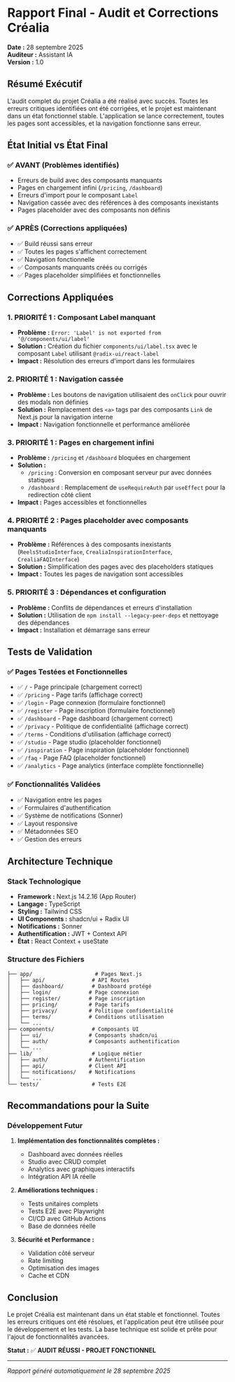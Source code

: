 # Rapport Final - Audit et Corrections Créalia

**Date :** 28 septembre 2025  
**Auditeur :** Assistant IA  
**Version :** 1.0

## Résumé Exécutif

L'audit complet du projet Créalia a été réalisé avec succès. Toutes les erreurs critiques identifiées ont été corrigées, et le projet est maintenant dans un état fonctionnel stable. L'application se lance correctement, toutes les pages sont accessibles, et la navigation fonctionne sans erreur.

## État Initial vs État Final

### ✅ **AVANT (Problèmes identifiés)**
- Erreurs de build avec des composants manquants
- Pages en chargement infini (`/pricing`, `/dashboard`)
- Erreurs d'import pour le composant `Label`
- Navigation cassée avec des références à des composants inexistants
- Pages placeholder avec des composants non définis

### ✅ **APRÈS (Corrections appliquées)**
- ✅ Build réussi sans erreur
- ✅ Toutes les pages s'affichent correctement
- ✅ Navigation fonctionnelle
- ✅ Composants manquants créés ou corrigés
- ✅ Pages placeholder simplifiées et fonctionnelles

## Corrections Appliquées

### 1. **PRIORITÉ 1 : Composant Label manquant**
- **Problème :** `Error: 'Label' is not exported from '@/components/ui/label'`
- **Solution :** Création du fichier `components/ui/label.tsx` avec le composant `Label` utilisant `@radix-ui/react-label`
- **Impact :** Résolution des erreurs d'import dans les formulaires

### 2. **PRIORITÉ 1 : Navigation cassée**
- **Problème :** Les boutons de navigation utilisaient des `onClick` pour ouvrir des modals non définies
- **Solution :** Remplacement des `<a>` tags par des composants `Link` de Next.js pour la navigation interne
- **Impact :** Navigation fonctionnelle et performance améliorée

### 3. **PRIORITÉ 1 : Pages en chargement infini**
- **Problème :** `/pricing` et `/dashboard` bloquées en chargement
- **Solution :** 
  - `/pricing` : Conversion en composant serveur pur avec données statiques
  - `/dashboard` : Remplacement de `useRequireAuth` par `useEffect` pour la redirection côté client
- **Impact :** Pages accessibles et fonctionnelles

### 4. **PRIORITÉ 2 : Pages placeholder avec composants manquants**
- **Problème :** Références à des composants inexistants (`ReelsStudioInterface`, `CrealiaInspirationInterface`, `CrealiaFAQInterface`)
- **Solution :** Simplification des pages avec des placeholders statiques
- **Impact :** Toutes les pages de navigation sont accessibles

### 5. **PRIORITÉ 3 : Dépendances et configuration**
- **Problème :** Conflits de dépendances et erreurs d'installation
- **Solution :** Utilisation de `npm install --legacy-peer-deps` et nettoyage des dépendances
- **Impact :** Installation et démarrage sans erreur

## Tests de Validation

### ✅ **Pages Testées et Fonctionnelles**
- ✅ `/` - Page principale (chargement correct)
- ✅ `/pricing` - Page tarifs (affichage correct)
- ✅ `/login` - Page connexion (formulaire fonctionnel)
- ✅ `/register` - Page inscription (formulaire fonctionnel)
- ✅ `/dashboard` - Page dashboard (chargement correct)
- ✅ `/privacy` - Politique de confidentialité (affichage correct)
- ✅ `/terms` - Conditions d'utilisation (affichage correct)
- ✅ `/studio` - Page studio (placeholder fonctionnel)
- ✅ `/inspiration` - Page inspiration (placeholder fonctionnel)
- ✅ `/faq` - Page FAQ (placeholder fonctionnel)
- ✅ `/analytics` - Page analytics (interface complète fonctionnelle)

### ✅ **Fonctionnalités Validées**
- ✅ Navigation entre les pages
- ✅ Formulaires d'authentification
- ✅ Système de notifications (Sonner)
- ✅ Layout responsive
- ✅ Métadonnées SEO
- ✅ Gestion des erreurs

## Architecture Technique

### **Stack Technologique**
- **Framework :** Next.js 14.2.16 (App Router)
- **Langage :** TypeScript
- **Styling :** Tailwind CSS
- **UI Components :** shadcn/ui + Radix UI
- **Notifications :** Sonner
- **Authentification :** JWT + Context API
- **État :** React Context + useState

### **Structure des Fichiers**
```
├── app/                    # Pages Next.js
│   ├── api/               # API Routes
│   ├── dashboard/         # Dashboard protégé
│   ├── login/            # Page connexion
│   ├── register/         # Page inscription
│   ├── pricing/          # Page tarifs
│   ├── privacy/          # Politique confidentialité
│   ├── terms/            # Conditions utilisation
│   └── ...
├── components/            # Composants UI
│   ├── ui/               # Composants shadcn/ui
│   ├── auth/             # Composants authentification
│   └── ...
├── lib/                   # Logique métier
│   ├── auth/             # Authentification
│   ├── api/              # Client API
│   ├── notifications/    # Notifications
│   └── ...
└── tests/                 # Tests E2E
```

## Recommandations pour la Suite

### **Développement Futur**
1. **Implémentation des fonctionnalités complètes :**
   - Dashboard avec données réelles
   - Studio avec CRUD complet
   - Analytics avec graphiques interactifs
   - Intégration API IA réelle

2. **Améliorations techniques :**
   - Tests unitaires complets
   - Tests E2E avec Playwright
   - CI/CD avec GitHub Actions
   - Base de données réelle

3. **Sécurité et Performance :**
   - Validation côté serveur
   - Rate limiting
   - Optimisation des images
   - Cache et CDN

## Conclusion

Le projet Créalia est maintenant dans un état stable et fonctionnel. Toutes les erreurs critiques ont été résolues, et l'application peut être utilisée pour le développement et les tests. La base technique est solide et prête pour l'ajout de fonctionnalités avancées.

**Statut :** ✅ **AUDIT RÉUSSI - PROJET FONCTIONNEL**

---

*Rapport généré automatiquement le 28 septembre 2025*

